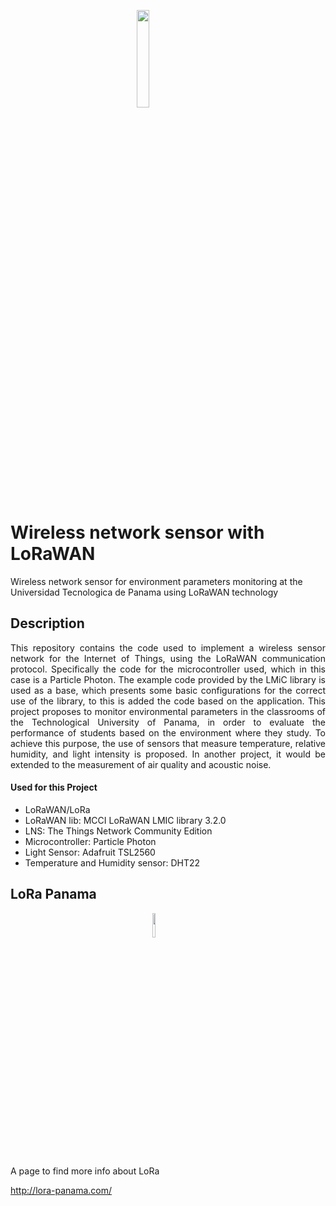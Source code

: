 
<img 
    style="display: block; 
           margin-left: auto;
           margin-right: auto;
           width: 20%;"
    src="https://upload.wikimedia.org/wikipedia/commons/thumb/1/13/LoRaWAN_Logo.svg/512px-LoRaWAN_Logo.svg.png?20220113153343">



# Wireless network sensor with LoRaWAN

Wireless network sensor for environment parameters monitoring at the Universidad Tecnologica de Panama using LoRaWAN technology

## Description
<div  style="text-align: justify">
This repository contains the code used to implement a wireless sensor network for the Internet of Things, using the LoRaWAN communication protocol. Specifically the code for the microcontroller used, which in this case is a Particle Photon. The example code provided by the LMiC library is used as a base, which presents some basic configurations for the correct use of the library, to this is added the code based on the application.
This project proposes to monitor environmental parameters in the classrooms of the Technological University of Panama, in order to evaluate the performance of students based on the environment where they study. To achieve this purpose, the use of sensors that measure temperature, relative humidity, and light intensity is proposed. In another project, it would be extended to the measurement of air quality and acoustic noise.
</div>

#### Used for this Project
* LoRaWAN/LoRa
* LoRaWAN lib: MCCI LoRaWAN LMIC library 3.2.0
* LNS: The Things Network Community Edition
* Microcontroller: Particle Photon
* Light Sensor: Adafruit TSL2560
* Temperature and Humidity sensor: DHT22


## LoRa Panama

<img 
    style="display: block; 
           margin-left: auto;
           margin-right: auto;
           width: 10%;"
    src="http://lora-panama.com/wp-content/uploads/2020/08/lora-panama-logo_reduc.png">


A page to find more info about LoRa 

http://lora-panama.com/

